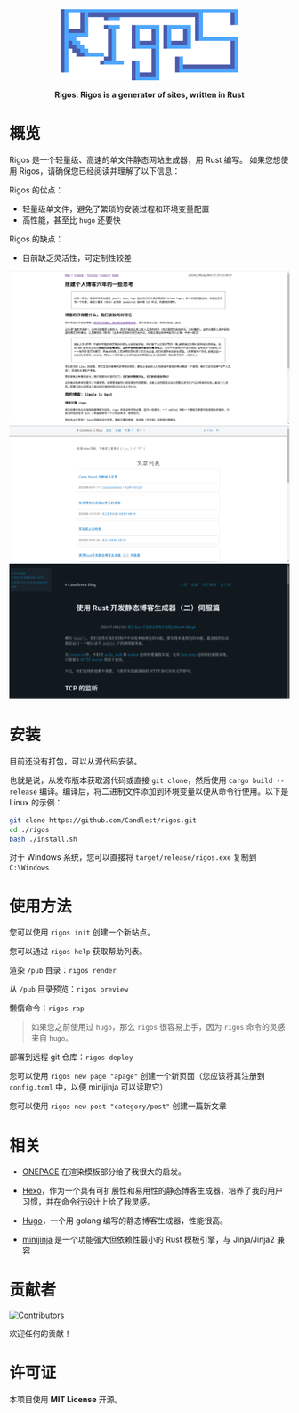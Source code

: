 <div align="center">
  <img src="./rigos_logo.png" alt="" width=320>
  <p><strong>Rigos: Rigos is a generator of sites, written in Rust</strong></p>

</div>

# 概览

Rigos 是一个轻量级、高速的单文件静态网站生成器，用 Rust 编写。
如果您想使用 Rigos，请确保您已经阅读并理解了以下信息：

Rigos 的优点：

- 轻量级单文件，避免了繁琐的安装过程和环境变量配置
- 高性能，甚至比 `hugo` 还要快

Rigos 的缺点：

- 目前缺乏灵活性，可定制性较差

![demo](./1.png)
![demo](./2.png)
![demo](./3.png)

# 安装

目前还没有打包，可以从源代码安装。

也就是说，从发布版本获取源代码或直接 `git clone`，然后使用 `cargo build --release` 编译。编译后，将二进制文件添加到环境变量以便从命令行使用。以下是 Linux 的示例：

```bash
git clone https://github.com/Candlest/rigos.git
cd ./rigos
bash ./install.sh
```

对于 Windows 系统，您可以直接将 `target/release/rigos.exe` 复制到 `C:\Windows`

# 使用方法

您可以使用 `rigos init` 创建一个新站点。

您可以通过 `rigos help` 获取帮助列表。

渲染 `/pub` 目录：`rigos render`

从 `/pub` 目录预览：`rigos preview`

懒惰命令：`rigos rap`

> 如果您之前使用过 `hugo`，那么 `rigos` 很容易上手，因为 `rigos` 命令的灵感来自 `hugo`。

部署到远程 git 仓库：`rigos deploy`

您可以使用 `rigos new page "apage"` 创建一个新页面（您应该将其注册到 `config.toml` 中，以便 minijinja 可以读取它）

您可以使用 `rigos new post "category/post"` 创建一篇新文章

# 相关

- [ONEPAGE](https://github.com/hanpei/onepage) 在渲染模板部分给了我很大的启发。

- [Hexo](https://github.com/hexojs/hexo)，作为一个具有可扩展性和易用性的静态博客生成器，培养了我的用户习惯，并在命令行设计上给了我灵感。

- [Hugo](https://gohugo.io/)，一个用 golang 编写的静态博客生成器，性能很高。

- [minijinja](https://github.com/mitsuhiko/minijinja) 是一个功能强大但依赖性最小的 Rust 模板引擎，与 Jinja/Jinja2 兼容

# 贡献者

[<a href="https://github.com/Candlest/rigos/graphs/contributors"><img src="https://contrib.rocks/image?repo=Candlest/rigos" alt="Contributors" /></a>](https://github.com/Candlest)

欢迎任何的贡献！

# 许可证

本项目使用 **MIT License** 开源。
